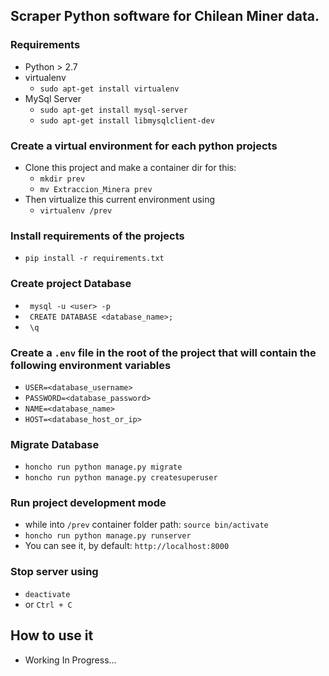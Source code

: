 ## Scraper Python software for Chilean Miner data.

### Requirements
* Python > 2.7
* virtualenv
  * ``sudo apt-get install virtualenv``
* MySql Server
  * ``sudo apt-get install mysql-server``
  * ``sudo apt-get install libmysqlclient-dev``

### Create a virtual environment for each python projects
* Clone this project and make a container dir for this:
  * ``mkdir prev``
  * ``mv Extraccion_Minera prev``
* Then virtualize this current environment using
  * ``virtualenv /prev``

### Install requirements of the projects
* `` pip install -r requirements.txt ``
  
### Create project Database
* `` mysql -u <user> -p``
* `` CREATE DATABASE <database_name>;``
* `` \q``

### Create a ``.env`` file in the root of the project that will contain the following environment variables
* ``USER=<database_username>``
* ``PASSWORD=<database_password>``
* ``NAME=<database_name>``
* ``HOST=<database_host_or_ip>``

### Migrate Database
* ``honcho run python manage.py migrate``
* ``honcho run python manage.py createsuperuser``

### Run project development mode
* while into ``/prev`` container folder path: ``source bin/activate``
* ``honcho run python manage.py runserver``
* You can see it, by default: ``http://localhost:8000``

### Stop server using
* `` deactivate ``
* or ``Ctrl + C``

## How to use it
- Working In Progress...